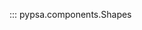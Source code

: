 <!--
SPDX-FileCopyrightText: PyPSA Contributors

SPDX-License-Identifier: CC-BY-4.0
-->

::: pypsa.components.Shapes
